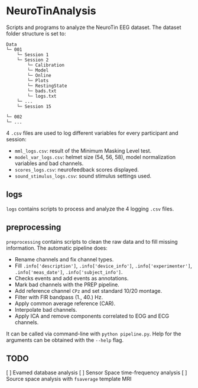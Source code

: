 # NeuroTinAnalysis

Scripts and programs to analyze the NeuroTin EEG dataset.
The dataset folder structure is set to:

```
Data
└─ 001
    └─ Session 1
    └─ Session 2
        └─ Calibration
        └─ Model
        └─ Online
        └─ Plots
        └─ RestingState
        └─ bads.txt
        └─ logs.txt
    └─ ...
    └─ Session 15

└─ 002
└─ ...
```

4 `.csv` files are used to log different variables for every participant and
session:

- `mml_logs.csv`: result of the Minimum Masking Level test.
- `model_var_logs.csv`: helmet size (54, 56, 58), model normalization variables
  and bad channels.
- `scores_logs.csv`: neurofeedback scores displayed.
- `sound_stimulus_logs.csv`: sound stimulus settings used.

## logs

`logs` contains scripts to process and analyze the 4 logging `.csv` files.

## preprocessing

`preprocessing` contains scripts to clean the raw data and to fill missing
information. The automatic pipeline does:

- Rename channels and fix channel types.
- Fill `.info['description']`, `.info['device_info']`, `.info['experimenter']`,
  `.info['meas_date']`, `.info['subject_info']`.
- Checks events and add events as annotations.
- Mark bad channels with the PREP pipeline.
- Add reference channel `CPz` and set standard 10/20 montage.
- Filter with FIR bandpass (1., 40.) Hz.
- Apply common average reference (CAR).
- Interpolate bad channels.
- Apply ICA and remove components correlated to EOG and ECG channels.

It can be called via command-line with `python pipeline.py`. Help for the
arguments can be obtained with the `--help` flag.

## TODO

[ ] Evamed database analysis
[ ] Sensor Space time-frequency analysis
[ ] Source space analysis with `fsaverage` template MRI
